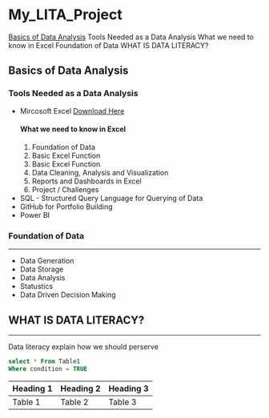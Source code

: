 # My_LITA_Project

[Basics of Data Analysis](#Basic-of-Data-Analysis)
Tools Needed as a Data Analysis 
What we need to know in Excel
Foundation of Data 
WHAT IS DATA LITERACY?
 
## Basics of Data Analysis 
### Tools Needed as a Data Analysis 
- Mircosoft Excel [Download Here]( https://www.microsoft.com)
  #### What we need to know in Excel
  1. Foundation of Data
  2. Basic Excel Function
  3. Basic Excel Function
  4. Data Cleaning, Analysis and Visualization
  5. Reports and Dashboards in Excel
  6. Project / Challenges
- SQL - Structured Query Language for Querying of Data
- GitHub for Portfolio Building 
- Power BI

### Foundation of Data 
---
- Data Generation
- Data Storage
- Data Analysis
- Statustics
- Data Driven Decision Making

## WHAT IS DATA LITERACY?
---
Data literacy explain how we should perserve 

```SQL
select * From Table1
Where condition = TRUE
```


|Heading 1 |Heading 2 |Heading 3|
|-----------|---------|---------|
|Table 1|Table 2|Table 3|
